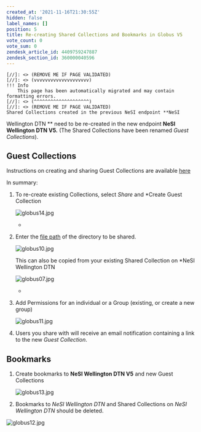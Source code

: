 ```yaml
---
created_at: '2021-11-16T21:30:55Z'
hidden: false
label_names: []
position: 5
title: Re-creating Shared Collections and Bookmarks in Globus V5
vote_count: 0
vote_sum: 0
zendesk_article_id: 4409759247887
zendesk_section_id: 360000040596
---
```



    [//]: <> (REMOVE ME IF PAGE VALIDATED)
    [//]: <> (vvvvvvvvvvvvvvvvvvvv)
    !!! Info
        This page has been automatically migrated and may contain formatting errors.
    [//]: <> (^^^^^^^^^^^^^^^^^^^^)
    [//]: <> (REMOVE ME IF PAGE VALIDATED)
    Shared Collections created in the previous NeSI endpoint **NeSI
Wellington DTN ** need to be re-created in the new endpoint **NeSI
Wellington DTN V5.** (The Shared Collections have been renamed *Guest
Collections*).    
  

## Guest Collections

Instructions on creating and sharing Guest Collections are available
[here](https://docs.globus.org/how-to/share-files/)

In summary:

1.  To re-create existing Collections, select *Share* and *Create Guest
    Collection  
      
    ![globus14.jpg](assets/images/globus15.jpg)  
      
    *
2.  Enter the [file
    path](https://support.nesi.org.nz/hc/en-gb/articles/4405623499791)
    of the directory to be shared.  
      
    ![globus10.jpg](assets/images/globus16.jpg)  
      
    This can also be copied from your existing Shared Collection on
    *NeSI Wellington DTN  
      
    ![globus07.jpg](assets/images/globus08.jpg)  
      
    *
3.  Add Permissions for an individual or a Group (existing, or create a
    new group)  
      
    ![globus11.jpg](assets/images/globus17.jpg)  
      
4.  Users you share with will receive an email notification containing a
    link to the new *Guest Collection*.

##  Bookmarks

1.  Create bookmarks to **NeSI Wellington DTN V5** and new Guest
    Collections  
      
    ![globus13.jpg](assets/images/globus18.jpg)  
      
2.  Bookmarks to *NeSI Wellington DTN* and Shared Collections on *NeSI
    Wellington DTN* should be deleted.

![globus12.jpg](assets/images/globus19.jpg)  
  
  

 
